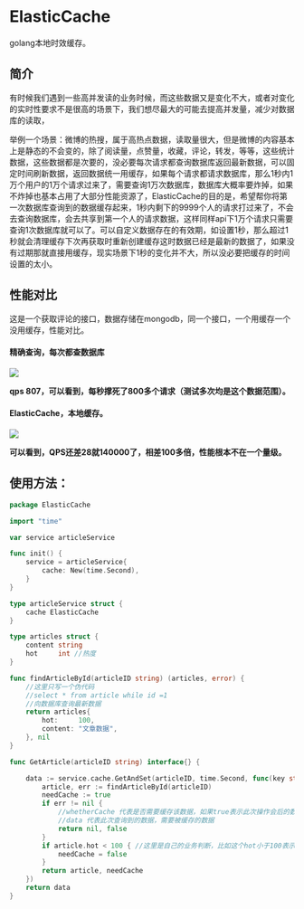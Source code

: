 # ElasticCache
golang本地时效缓存。

## 简介

有时候我们遇到一些高并发读的业务时候，而这些数据又是变化不大，或者对变化的实时性要求不是很高的场景下，我们想尽最大的可能去提高并发量，减少对数据库的读取，

举例一个场景：微博的热搜，属于高热点数据，读取量很大，但是微博的内容基本上是静态的不会变的，除了阅读量，点赞量，收藏，评论，转发，等等，这些统计数据，这些数据都是次要的，没必要每次请求都查询数据库返回最新数据，可以固定时间刷新数据，返回数据统一用缓存，如果每个请求都请求数据库，那么1秒内1万个用户的1万个请求过来了，需要查询1万次数据库，数据库大概率要炸掉，如果不炸掉也基本占用了大部分性能资源了，ElasticCache的目的是，希望帮你将第一次数据库查询到的数据缓存起来，1秒内剩下的9999个人的请求打过来了，不会去查询数据库，会去共享到第一个人的请求数据，这样同样api下1万个请求只需要查询1次数据库就可以了。可以自定义数据存在的有效期，如设置1秒，那么超过1秒就会清理缓存下次再获取时重新创建缓存这时数据已经是最新的数据了，如果没有过期那就直接用缓存，现实场景下1秒的变化并不大，所以没必要把缓存的时间设置的太小。



## 性能对比

这是一个获取评论的接口，数据存储在mongodb，同一个接口，一个用缓存一个没用缓存，性能对比。

#### 精确查询，每次都查数据库

![](https://img-blog.csdnimg.cn/30092cfb1ff1441d9b1482566b0dac67.png#pic_center)

**qps 807，可以看到，每秒撑死了800多个请求（测试多次均是这个数据范围）。**



#### ElasticCache，本地缓存。

![](https://img-blog.csdnimg.cn/28391b6561304fc5bcf527c384a49dd2.png#pic_center)

**可以看到，QPS还差28就140000了，相差100多倍，性能根本不在一个量级。**



## 使用方法：

```go
package ElasticCache

import "time"

var service articleService

func init() {
	service = articleService{
		cache: New(time.Second),
	}
}

type articleService struct {
	cache ElasticCache
}

type articles struct {
	content string
	hot     int //热度
}

func findArticleById(articleID string) (articles, error) {
	//这里只写一个伪代码
	//select * from article while id =1
	//向数据库查询最新数据
	return articles{
		hot:     100,
		content: "文章数据",
	}, nil
}

func GetArticle(articleID string) interface{} {

	data := service.cache.GetAndSet(articleID, time.Second, func(key string) (data interface{}, whetherCache bool) {
		article, err := findArticleById(articleID)
		needCache := true
		if err != nil {
			//whetherCache 代表是否需要缓存该数据，如果true表示此次操作会后的数据会被缓存，如果false则不会缓存该数据
			//data 代表此次查询到的数据，需要被缓存的数据
			return nil, false
		}
		if article.hot < 100 { //这里是自己的业务判断，比如这个hot小于100表示这是一个非常冷门的文章数据，没必要缓存起来，所以needCache = false不会被缓存
			needCache = false
		}
		return article, needCache
	})
	return data
}

```



